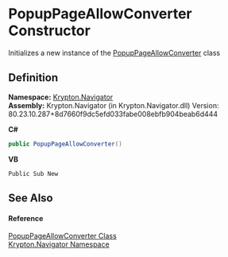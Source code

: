 # PopupPageAllowConverter Constructor


Initializes a new instance of the <a href="d3e67a87-2dca-a155-0109-00423132f3a9.md">PopupPageAllowConverter</a> class



## Definition
**Namespace:** <a href="a21ac074-d119-3dc6-bd1c-d3a12c0128bc.md">Krypton.Navigator</a>  
**Assembly:** Krypton.Navigator (in Krypton.Navigator.dll) Version: 80.23.10.287+8d7660f9dc5efd033fabe008ebfb904beab6d444

**C#**
``` C#
public PopupPageAllowConverter()
```
**VB**
``` VB
Public Sub New
```



## See Also


#### Reference
<a href="d3e67a87-2dca-a155-0109-00423132f3a9.md">PopupPageAllowConverter Class</a>  
<a href="a21ac074-d119-3dc6-bd1c-d3a12c0128bc.md">Krypton.Navigator Namespace</a>  
